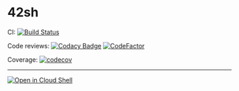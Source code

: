 # 42sh

CI: [![Build Status](https://travis-ci.org/jjaniec/21sh.svg?branch=develop)](https://travis-ci.org/jjaniec/21sh)

Code reviews: [![Codacy Badge](https://api.codacy.com/project/badge/Grade/d30c3b7c54e4492b87daed9d4d23078b)](https://www.codacy.com/app/jjaniec/21sh?utm_source=github.com&amp;utm_medium=referral&amp;utm_content=jjaniec/21sh&amp;utm_campaign=Badge_Grade) [![CodeFactor](https://www.codefactor.io/repository/github/jjaniec/21sh/badge)](https://www.codefactor.io/repository/github/jjaniec/21sh)

Coverage: [![codecov](https://codecov.io/gh/jjaniec/21sh/branch/develop/graph/badge.svg)](https://codecov.io/gh/jjaniec/21sh)

---

[![Open in Cloud Shell][shell_img]][shell_link]

[shell_img]: http://gstatic.com/cloudssh/images/open-btn.png
[shell_link]: https://console.cloud.google.com/cloudshell/open?git_repo=https://github.com/jjaniec/21sh&page=editor&open_in_editor=./README.md
